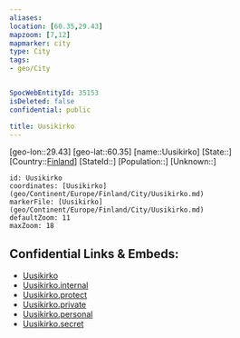 ```yaml
---
aliases: 
location: [60.35,29.43]
mapzoom: [7,12] 
mapmarker: city 
type: City
tags:
- geo/City


SpocWebEntityId: 35153
isDeleted: false
confidential: public

title: Uusikirko
---
```

[geo-lon::29.43]
[geo-lat::60.35]
[name::Uusikirko]
[State::]
[Country::[Finland](geo/Continent/Europe/Finland.md)]
[StateId::]
[Population::]
[Unknown::]


```leaflet
id: Uusikirko
coordinates: [Uusikirko](geo/Continent/Europe/Finland/City/Uusikirko.md)
markerFile: [Uusikirko](geo/Continent/Europe/Finland/City/Uusikirko.md)
defaultZoom: 11 
maxZoom: 18
```


## Confidential Links & Embeds: 
- [Uusikirko](../../../../../../_public/geo/Continent/Europe/Finland/City/Uusikirko.md) 
- [Uusikirko.internal](../../../../../../_internal/geo/Continent/Europe/Finland/City/Uusikirko.internal.md) 
- [Uusikirko.protect](../../../../../../_protect/geo/Continent/Europe/Finland/City/Uusikirko.protect.md) 
- [Uusikirko.private](../../../../../../_private/geo/Continent/Europe/Finland/City/Uusikirko.private.md) 
- [Uusikirko.personal](../../../../../../_personal/geo/Continent/Europe/Finland/City/Uusikirko.personal.md) 
- [Uusikirko.secret](../../../../../../_secret/geo/Continent/Europe/Finland/City/Uusikirko.secret.md) 

